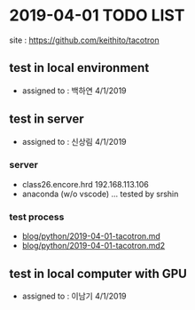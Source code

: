 # 2019-04-01 TODO LIST
site : https://github.com/keithito/tacotron

## test  in local environment 
* assigned to : 백하연 4/1/2019

## test in server 
* assigned to : 신상림 4/1/2019
### server
* class26.encore.hrd 192.168.113.106
* anaconda (w/o vscode) ... tested by srshin
### test process 
* [blog/python/2019-04-01-tacotron.md](https://github.com/srshin/blog/blob/master/python/2019-04-01-tacotron.md)
* [blog/python/2019-04-01-tacotron.md2](https://github.com/srshin/blog/blob/master/python/2019-04-01-tacotron2.md)
## test in local computer with GPU
* assigned to : 이남기 4/1/2019
